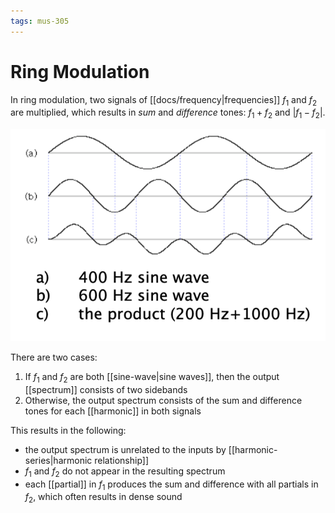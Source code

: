 ```yaml
---
tags: mus-305
---
```


# Ring Modulation

In ring modulation, two signals of [[docs/frequency|frequencies]] $f_1$ and $f_2$ are multiplied, which results in *sum* and *difference* tones: $f_1+f_2$ and $|f_1-f_2|$.

![Ring modulation example](../attachments/ring-modulation-example.png)

There are two cases:

1. If $f_1$ and $f_2$ are both [[sine-wave|sine waves]], then the output [[spectrum]] consists of two sidebands
2. Otherwise, the output spectrum consists of the sum and difference tones for each [[harmonic]] in both signals

This results in the following:

- the output spectrum is unrelated to the inputs by [[harmonic-series|harmonic relationship]]
- $f_1$ and $f_2$ do not appear in the resulting spectrum
- each [[partial]] in $f_1$ produces the sum and difference with all partials in $f_2$, which often results in dense sound

